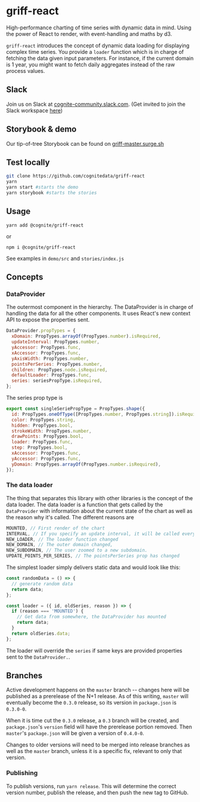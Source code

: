 # griff-react

High-performance charting of time series with dynamic data in mind. Using the
power of React to render, with event-handling and maths by d3.

`griff-react` introduces the concept of dynamic data loading for
displaying complex time series. You provide a `loader` function which is in
charge of fetching the data given input parameters. For instance, if the current
domain is 1 year, you might want to fetch daily aggregates instead of the raw
process values.

## Slack

Join us on Slack at [cognite-community.slack.com](https://cognite-community.slack.com/messages/CKH5R0JH5).
(Get invited to join the Slack workspace [here](http://join-slack.cogniteapp.com))

## Storybook & demo
Our tip-of-tree Storybook can be found on [griff-master.surge.sh](https://griff-master.surge.sh)

## Test locally

```sh
git clone https://github.com/cognitedata/griff-react
yarn
yarn start #starts the demo
yarn storybook #starts the stories
```

## Usage

`yarn add @cognite/griff-react`

or

`npm i @cognite/griff-react`

See examples in `demo/src` and `stories/index.js`

## Concepts

### DataProvider

The outermost component in the hierarchy. The DataProvider is in charge of handling the data for all the other components. It uses React's new context API to expose the properties sent.

```js
DataProvider.propTypes = {
  xDomain: PropTypes.arrayOf(PropTypes.number).isRequired,
  updateInterval: PropTypes.number,
  yAccessor: PropTypes.func,
  xAccessor: PropTypes.func,
  yAxisWidth: PropTypes.number,
  pointsPerSeries: PropTypes.number,
  children: PropTypes.node.isRequired,
  defaultLoader: PropTypes.func,
  series: seriesPropType.isRequired,
};
```

The series prop type is

```js
export const singleSeriePropType = PropTypes.shape({
  id: PropTypes.oneOfType([PropTypes.number, PropTypes.string]).isRequired,
  color: PropTypes.string,
  hidden: PropTypes.bool,
  strokeWidth: PropTypes.number,
  drawPoints: PropTypes.bool,
  loader: PropTypes.func,
  step: PropTypes.bool,
  xAccessor: PropTypes.func,
  yAccessor: PropTypes.func,
  yDomain: PropTypes.arrayOf(PropTypes.number.isRequired),
});
```

### The data loader

The thing that separates this library with other libraries is the concept of the data loader. The data loader is a function that gets called by the `DataProvider` with information about the current state of the chart as well as the reason why it's called. The different reasons are

```js
MOUNTED, // First render of the chart
INTERVAL, // If you specify an update interval, it will be called every n seconds
NEW_LOADER, // The loader function changed
NEW_DOMAIN, // The outer domain changed,
NEW_SUBDOMAIN, // The user zoomed to a new subdomain.
UPDATE_POINTS_PER_SERIES, // The pointsPerSeries prop has changed
```

The simplest loader simply delivers static data and would look like this:

```js
const randomData = () => {
  // generate random data
  return data;
};

const loader = ({ id, oldSeries, reason }) => {
  if (reason === 'MOUNTED') {
    // Get data from somewhere, the DataProvider has mounted
    return data;
  }
  return oldSeries.data;
};
```

The loader will override the `series` if same keys are provided properties sent to the `DataProvider.`.

## Branches

Active development happens on the `master` branch -- changes here will be published as a prerelease of the N+1 release.
As of this writing, `master` will eventually become the `0.3.0` release, so its version in `package.json` is `0.3.0-0`.

When it is time cut the `0.3.0` release, a `0.3` branch will be created, and `package.json`'s `version` field will have the prerelease portion removed.
Then `master`'s `package.json` will be given a version of `0.4.0-0`.

Changes to older versions will need to be merged into release branches as well as the `master` branch, unless it is a specific fix, relevant to only that version.

### Publishing

To publish versions, run `yarn release`.
This will determine the correct version number, publish the release, and then push the new tag to GitHub.
